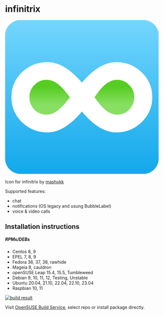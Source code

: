 # infinitrix

![Icon for infinitrix by mashokk](infinitrix.png?raw=true)

Icon for infinitrix by [mashokk](https://github.com/mashokk)

Supported features:
  - chat
  - notifications (OS legacy and usung BubbleLabel)
  - voice & video calls

## Installation instructions

##### RPMs/DEBs
- Centos 8, 9
- EPEL 7, 8, 9
- Fedora 36, 37, 38, rawhide
- Mageia 8, cauldron
- openSUSE Leap 15.4, 15.5, Tumbleweed
- Debian 9, 10, 11, 12, Testing, Unstable
- Ubuntu 20.04, 21.10, 22.04, 22.10, 23.04
- Raspbian 10, 11

[![build result](https://build.opensuse.org/projects/home:smallcms/packages/infinitrix/badge.svg?type=percent)](https://build.opensuse.org/package/show/home:smallcms/infinitrix)

Visit  [OpenSUSE Build Service](https://software.opensuse.org/download/package?package=infinitrix&project=home%3Asmallcms), select repo or install package directly.
